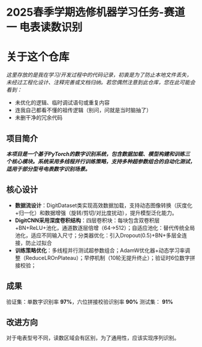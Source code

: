 # 2025春季学期选修机器学习任务-赛道一 **电表读数识别** 

# 关于这个仓库
*这里存放的是我在学习/开发过程中的代码记录，初衷是为了防止本地文件丢失，未经过工程化设计、注释完善或文档归纳。若您偶然注意到此仓库，您在此可能会看到：*
- 未优化的逻辑、临时调试语句或重复内容
- 连我自己都看不懂的祖传逻辑（别问，问就是当时脑抽了）
- 未删干净的冗余代码

## 项目简介
***本项目是一个基于PyTorch的数字识别系统，包含数据加载、模型构建和训练三个核心模块。系统采用多线程并行训练策略，支持多种超参数组合的自动化测试，适用于部分型号电表数字识别场景。*** 

## 核心设计
- **数据流设计**：DigitDataset类实现高效数据加载，支持动态图像转换（灰度化+归一化）和数据增强（旋转/剪切/对比度扰动），提升模型泛化能力。
- **DigitCNN采用深度卷积结构**：四层卷积块：每块包含双卷积层+BN+ReLU+池化，通道数逐层倍增（64→512）；自适应池化：替代传统全局池化，适应不同输入尺寸；分类器优化：引入Dropout(0.5)+BN+多层全连接，防止过拟合
- **训练策略优化**：多线程并行测试超参数组合；AdamW优化器+动态学习率调整（ReduceLROnPlateau）；早停机制（10轮无提升终止）；验证时6位数字拼接校验；

## 成果
验证集：单数字识别率 **97%**，六位拼接校验识别率 **90%**
测试集： **91%**

## 改进方向
对于电表型号不同，读数区域会有区别，为了通用性，应该实现序列识别。


